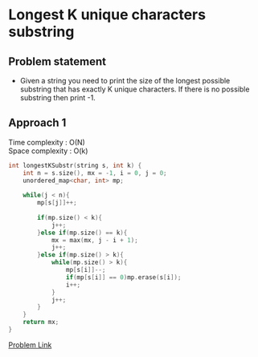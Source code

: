 # Longest K unique characters substring 

## Problem statement

- Given a string you need to print the size of the longest possible substring that has exactly K unique characters. If there is no possible substring then print -1.

## Approach 1

Time complexity : O(N)  
Space complexity : O(k)

```cpp
int longestKSubstr(string s, int k) {
    int n = s.size(), mx = -1, i = 0, j = 0;
    unordered_map<char, int> mp;
    
    while(j < n){
        mp[s[j]]++;
        
        if(mp.size() < k){
            j++;
        }else if(mp.size() == k){
            mx = max(mx, j - i + 1);
            j++;
        }else if(mp.size() > k){
            while(mp.size() > k){
                mp[s[i]]--;
                if(mp[s[i]] == 0)mp.erase(s[i]);
                i++;
            }
            j++;
        }
    }
    return mx;   
}
```

[Problem Link](https://practice.geeksforgeeks.org/problems/longest-k-unique-characters-substring0853/1)

